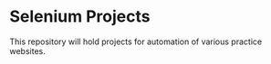 # Selenium Projects

This repository will hold projects for automation of various practice websites.
